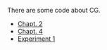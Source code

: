 There are some code about CG.

* [Chapt. 2](chapt-2)
* [Chapt. 4](chapt-4)
* [Experiment 1](experiment-1)